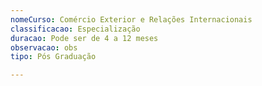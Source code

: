 ```yaml
---
nomeCurso: Comércio Exterior e Relações Internacionais
classificacao: Especialização
duracao: Pode ser de 4 a 12 meses
observacao: obs
tipo: Pós Graduação

---
```


